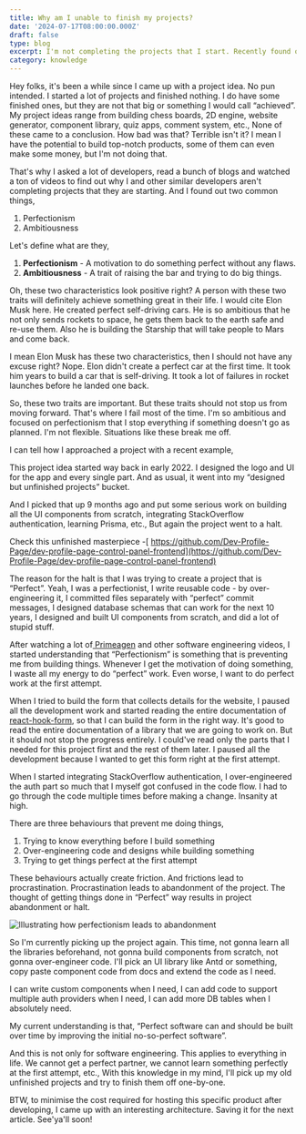 ```yaml
---
title: Why am I unable to finish my projects?
date: '2024-07-17T08:00:00.000Z'
draft: false
type: blog
excerpt: I'm not completing the projects that I start. Recently found out that I'm trying to perfect everything that creates a lot of friction and ultimately ends in abandonment.
category: knowledge
---
```

Hey folks, it's been a while since I came up with a project idea. No pun intended. I started a lot of projects and finished nothing. I do have some finished ones, but they are not that big or something I would call “achieved”. My project ideas range from building chess boards, 2D engine, website generator, component library, quiz apps, comment system, etc., None of these came to a conclusion. How bad was that? Terrible isn't it? I mean I have the potential to build top-notch products, some of them can even make some money, but I'm not doing that.

That's why I asked a lot of developers, read a bunch of blogs and watched a ton of videos to find out why I and other similar developers aren't completing projects that they are starting. And I found out two common things,

1. Perfectionism
2. Ambitiousness


Let's define what are they,
1. **Perfectionism** - A motivation to do something perfect without any flaws.
2. **Ambitiousness** - A trait of raising the bar and trying to do big things.

Oh, these two characteristics look positive right? A person with these two traits will definitely achieve something great in their life. I would cite Elon Musk here. He created perfect self-driving cars. He is so ambitious that he not only sends rockets to space, he gets them back to the earth safe and re-use them. Also he is building the Starship that will take people to Mars and come back.

I mean Elon Musk has these two characteristics, then I should not have any excuse right? Nope. Elon didn't create a perfect car at the first time. It took him years to build a car that is self-driving. It took a lot of failures in rocket launches before he landed one back.

So, these two traits are important. But these traits should not stop us from moving forward. That's where I fail most of the time. I'm so ambitious and focused on perfectionism that I stop everything if something doesn't go as planned. I'm not flexible. Situations like these break me off.

I can tell how I approached a project with a recent example,

This project idea started way back in early 2022. I designed the logo and UI for the app and every single part. And as usual, it went into my “designed but unfinished projects” bucket.

And I picked that up 9 months ago and put some serious work on building all the UI components from scratch, integrating StackOverflow authentication, learning Prisma, etc., But again the project went to a halt. 

Check this unfinished masterpiece -[ https://github.com/Dev-Profile-Page/dev-profile-page-control-panel-frontend](https://github.com/Dev-Profile-Page/dev-profile-page-control-panel-frontend)

The reason for the halt is that I was trying to create a project that is “Perfect”. Yeah, I was a perfectionist, I write reusable code - by over-engineering it, I committed files separately with “perfect” commit messages, I designed database schemas that can work for the next 10 years, I designed and built UI components from scratch, and did a lot of stupid stuff.

After watching a lot of[ Primeagen](https://www.youtube.com/@ThePrimeTimeagen) and other software engineering videos, I started understanding that “Perfectionism” is something that is preventing me from building things. Whenever I get the motivation of doing something, I waste all my energy to do “perfect” work. Even worse, I want to do perfect work at the first attempt.

When I tried to build the form that collects details for the website, I paused all the development work and started reading the entire documentation of[ react-hook-form](https://www.react-hook-form.com/), so that I can build the form in the right way. It's good to read the entire documentation of a library that we are going to work on. But it should not stop the progress entirely. I could've read only the parts that I needed for this project first and the rest of them later. I paused all the development because I wanted to get this form right at the first attempt.

When I started integrating StackOverflow authentication, I over-engineered the auth part so much that I myself got confused in the code flow. I had to go through the code multiple times before making a change. Insanity at high.



There are three behaviours that prevent me doing things,
1. Trying to know everything before I build something
2. Over-engineering code and designs while building something
3. Trying to get things perfect at the first attempt

These behaviours actually create friction. And frictions lead to procrastination. Procrastination leads to abandonment of the project. The thought of getting things done in “Perfect” way results in project abandonment or halt.



![Illustrating how perfectionism leads to abandonment](https://firebasestorage.googleapis.com/v0/b/dj-hemath-blog.appspot.com/o/blog-images%2Fperfctionism-abandonment.png?alt=media&token=fdf6bb2b-97cb-4f90-9c59-8c5241072978 "Perfectionism leads to abandonment")


So I'm currently picking up the project again. This time, not gonna learn all the libraries beforehand, not gonna build components from scratch, not gonna over-engineer code. I'll pick an UI library like Antd or something, copy paste component code from docs and extend the code as I need.

I can write custom components when I need, I can add code to support multiple auth providers when I need, I can add more DB tables when I absolutely need.

My current understanding is that, “Perfect software can and should be built over time by improving the initial no-so-perfect software”.

And this is not only for software engineering. This applies to everything in life. We cannot get a perfect partner, we cannot learn something perfectly at the first attempt, etc., With this knowledge in my mind, I'll pick up my old unfinished projects and try to finish them off one-by-one.



BTW, to minimise the cost required for hosting this specific product after developing, I came up with an interesting architecture. Saving it for the next article. See'ya'll soon!
